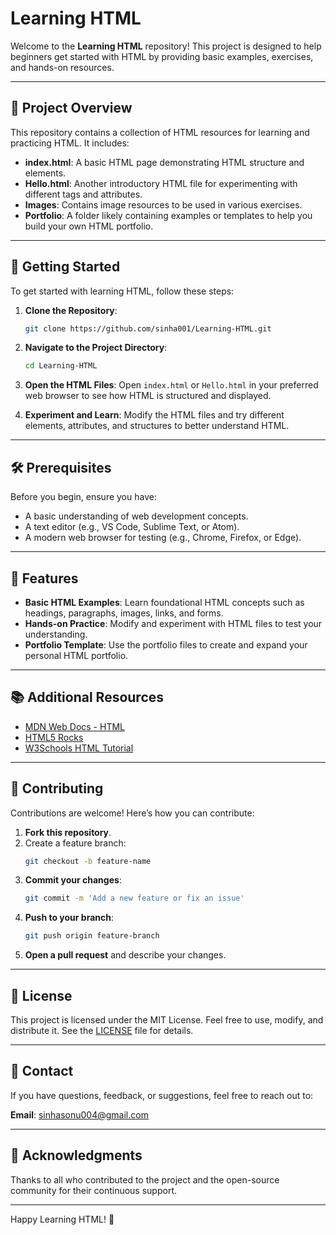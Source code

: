 # Learning HTML

Welcome to the **Learning HTML** repository! This project is designed to help beginners get started with HTML by providing basic examples, exercises, and hands-on resources.

---

## 📂 Project Overview

This repository contains a collection of HTML resources for learning and practicing HTML. It includes:

- **index.html**: A basic HTML page demonstrating HTML structure and elements.
- **Hello.html**: Another introductory HTML file for experimenting with different tags and attributes.
- **Images**: Contains image resources to be used in various exercises.
- **Portfolio**: A folder likely containing examples or templates to help you build your own HTML portfolio.

---

## 🚀 Getting Started

To get started with learning HTML, follow these steps:

1. **Clone the Repository**:
    ```bash
    git clone https://github.com/sinha001/Learning-HTML.git
    ```

2. **Navigate to the Project Directory**:
    ```bash
    cd Learning-HTML
    ```

3. **Open the HTML Files**: Open `index.html` or `Hello.html` in your preferred web browser to see how HTML is structured and displayed.

4. **Experiment and Learn**: Modify the HTML files and try different elements, attributes, and structures to better understand HTML.

---

## 🛠 Prerequisites

Before you begin, ensure you have:

- A basic understanding of web development concepts.
- A text editor (e.g., VS Code, Sublime Text, or Atom).
- A modern web browser for testing (e.g., Chrome, Firefox, or Edge).

---

## 🌟 Features

- **Basic HTML Examples**: Learn foundational HTML concepts such as headings, paragraphs, images, links, and forms.
- **Hands-on Practice**: Modify and experiment with HTML files to test your understanding.
- **Portfolio Template**: Use the portfolio files to create and expand your personal HTML portfolio.

---

## 📚 Additional Resources

- [MDN Web Docs - HTML](https://developer.mozilla.org/en-US/docs/Web/HTML)
- [HTML5 Rocks](https://www.html5rocks.com/)
- [W3Schools HTML Tutorial](https://www.w3schools.com/html/)

---

## 🤝 Contributing

Contributions are welcome! Here’s how you can contribute:

1. **Fork this repository**.
2. Create a feature branch:
    ```bash
    git checkout -b feature-name
    ```
3. **Commit your changes**:
    ```bash
    git commit -m 'Add a new feature or fix an issue'
    ```
4. **Push to your branch**:
    ```bash
    git push origin feature-branch
    ```
5. **Open a pull request** and describe your changes.

---

## 📝 License

This project is licensed under the MIT License. Feel free to use, modify, and distribute it. See the [LICENSE](./LICENSE) file for details.

---

## 📧 Contact

If you have questions, feedback, or suggestions, feel free to reach out to:

**Email**: [sinhasonu004@gmail.com](mailto:sinhasonu004@gmail.com)

---

## 🎯 Acknowledgments

Thanks to all who contributed to the project and the open-source community for their continuous support.

---

Happy Learning HTML! 🚀
